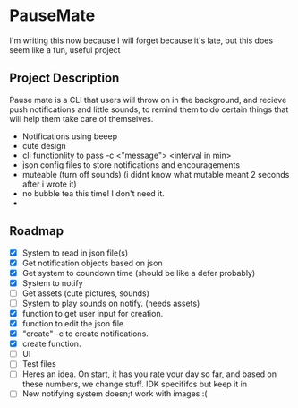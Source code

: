 # PauseMate

I'm writing this now because I will forget because it's late, but this does seem like a fun, useful project

## Project Description

Pause mate is a CLI that users will throw on in the background, and recieve push notifications and little sounds, to remind them to do certain things that will help them take care of themselves.

- Notifications using beeep
- cute design
- cli functionlity to pass -c <"message"> \<interval in min\>
- json config files to store notifications and encouragements
- muteable (turn off sounds) (i didnt know what mutable meant 2 seconds after i wrote it)
- no bubble tea this time! I don't need it.
-

## Roadmap

- [x] System to read in json file(s)
- [x] Get notification objects based on json
- [x] Get system to coundown time (should be like a defer probably)
- [x] System to notify
- [ ] Get assets (cute pictures, sounds)
- [ ] System to play sounds on notify. (needs assets)
- [x] function to get user input for creation.
- [x] function to edit the json file
- [x] "create" -c to create notifications.
- [x] create function.
- [ ] UI
- [ ] Test files
- [ ] Heres an idea. On start, it has you rate your day so far, and based on these numbers, we change stuff. IDK specififcs but keep it in
- [ ] New notifying system doesn;t work with images :(
